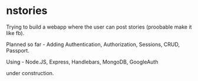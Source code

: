 # nstories

Trying to build a webapp where the user can post stories (proobable make it like fb).

Planned so far - Adding Authentication, Authorization, Sessions, CRUD, Passport.                        
 
Using - Node.JS, Express, Handlebars, MongoDB, GoogleAuth

under construction.
